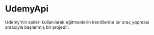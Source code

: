 # UdemyApi
Udemy'nin apileri kullanılarak eğitmenlerin kendilerine bir araç yapması amacıyla başlanmış bir projedir.
